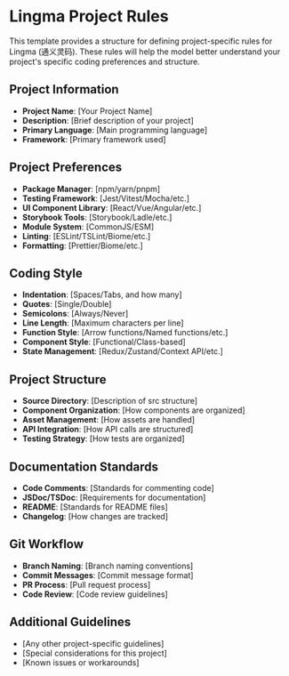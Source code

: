 # Lingma Project Rules

This template provides a structure for defining project-specific rules for Lingma (通义灵码). These rules will help the model better understand your project's specific coding preferences and structure.

## Project Information

- **Project Name**: [Your Project Name]
- **Description**: [Brief description of your project]
- **Primary Language**: [Main programming language]
- **Framework**: [Primary framework used]

## Project Preferences

- **Package Manager**: [npm/yarn/pnpm]
- **Testing Framework**: [Jest/Vitest/Mocha/etc.]
- **UI Component Library**: [React/Vue/Angular/etc.]
- **Storybook Tools**: [Storybook/Ladle/etc.]
- **Module System**: [CommonJS/ESM]
- **Linting**: [ESLint/TSLint/Biome/etc.]
- **Formatting**: [Prettier/Biome/etc.]

## Coding Style

- **Indentation**: [Spaces/Tabs, and how many]
- **Quotes**: [Single/Double]
- **Semicolons**: [Always/Never]
- **Line Length**: [Maximum characters per line]
- **Function Style**: [Arrow functions/Named functions/etc.]
- **Component Style**: [Functional/Class-based]
- **State Management**: [Redux/Zustand/Context API/etc.]

## Project Structure

- **Source Directory**: [Description of src structure]
- **Component Organization**: [How components are organized]
- **Asset Management**: [How assets are handled]
- **API Integration**: [How API calls are structured]
- **Testing Strategy**: [How tests are organized]

## Documentation Standards

- **Code Comments**: [Standards for commenting code]
- **JSDoc/TSDoc**: [Requirements for documentation]
- **README**: [Standards for README files]
- **Changelog**: [How changes are tracked]

## Git Workflow

- **Branch Naming**: [Branch naming conventions]
- **Commit Messages**: [Commit message format]
- **PR Process**: [Pull request process]
- **Code Review**: [Code review guidelines]

## Additional Guidelines

- [Any other project-specific guidelines]
- [Special considerations for this project]
- [Known issues or workarounds]
